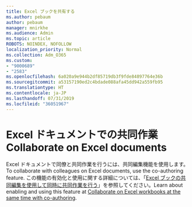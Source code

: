 ```yaml
---
title: Excel ブックを共有する
ms.author: pebaum
author: pebaum
manager: mnirkhe
ms.audience: Admin
ms.topic: article
ROBOTS: NOINDEX, NOFOLLOW
localization_priority: Normal
ms.collection: Adm_O365
ms.custom:
- "9000689"
- "2583"
ms.openlocfilehash: 6a020a9e944b2df85719db3f9fde84897764e36b
ms.sourcegitcommit: a53157190ed2c4bdade088afa45dd942a559fb95
ms.translationtype: HT
ms.contentlocale: ja-JP
ms.lasthandoff: 07/31/2019
ms.locfileid: "36051967"
---
```

# <a name="collaborate-on-excel-documents"></a><span data-ttu-id="8b597-102">Excel ドキュメントでの共同作業</span><span class="sxs-lookup"><span data-stu-id="8b597-102">Collaborate on Excel documents</span></span>

<span data-ttu-id="8b597-103">Excel ドキュメントで同僚と共同作業を行うには、共同編集機能を使用します。</span><span class="sxs-lookup"><span data-stu-id="8b597-103">To collaborate with colleagues on Excel documents, use the co-authoring feature.</span></span> <span data-ttu-id="8b597-104">この機能の有効化と使用に関する詳細については、「[Excel ブックの共同編集を使用して同時に共同作業を行う](https://support.office.com/article/7152aa8b-b791-414c-a3bb-3024e46fb104)」を参照してください。</span><span class="sxs-lookup"><span data-stu-id="8b597-104">Learn about enabling and using this feature at [Collaborate on Excel workbooks at the same time with co-authoring](https://support.office.com/article/7152aa8b-b791-414c-a3bb-3024e46fb104).</span></span>